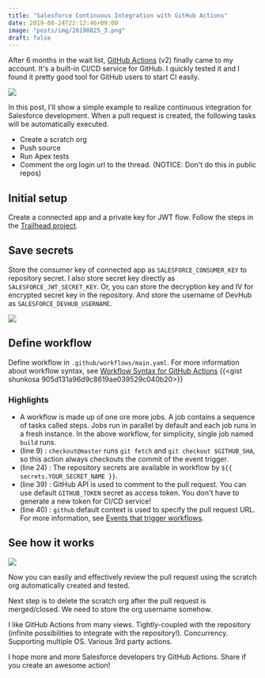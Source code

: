 ```yaml
---
title: "Salesforce Continuous Integration with GitHub Actions"
date: 2019-08-24T22:12:46+09:00
image: "posts/img/20190825_3.png"
draft: false
---
```

After 6 months in the wait list, [GitHub Actions](https://github.com/features/actions) (v2) finally came to my account. It's a built-in CI/CD service for GitHub. I quickly tested it and I found it pretty good tool for GitHub users to start CI easily.

![](../img/20190825_1.png)

In this post, I'll show a simple example to realize continuous integration for Salesforce development. When a pull request is created, the following tasks will be automatically executed. 

* Create a scratch org
* Push source
* Run Apex tests
* Comment the org login url to the thread. (NOTICE: Don't do this in public repos)

## Initial setup
Create a connected app and a private key for JWT flow. Follow the steps in the [Trailhead project](https://trailhead.salesforce.com/en/content/learn/modules/sfdx_travis_ci/sfdx_travis_ci_connected_app).

## Save secrets
Store the consumer key of connected app as `SALESFORCE_CONSUMER_KEY` to repository secret. I also store secret key directly as `SALESFORCE_JWT_SECRET_KEY`. Or, you can store the decryption key and IV for encrypted secret key in the repository. And store the username of DevHub as `SALESFORCE_DEVHUB_USERNAME`.

![](../img/20190825_2.png)

## Define workflow
Define workflow in `.github/workflows/main.yaml`. For more information about workflow syntax, see [Workflow Syntax for GitHub Actions](https://help.github.com/en/articles/workflow-syntax-for-github-actions)
{{<gist shunkosa 905d131a96d9c8619ae039529c040b20>}}

### Highlights
* A workflow is made up of one ore more jobs. A job contains a sequence of tasks called steps. Jobs run in parallel by default and each job runs in a fresh instance. In the above workflow, for simplicity, single job named `build` runs.
* (line 9) : `checkout@master` runs `git fetch` and `git checkout $GITHUB_SHA`, so this action always checkouts the commit of the event trigger.
* (line 24) : The repository secrets are available in workflow by `${{ secrets.YOUR_SECRET_NAME }}`.
* (line 39) : GitHub API is used to comment to the pull request. You can use default `GITHUB_TOKEN` secret as access token. You don't have to generate a new token for CI/CD service!
* (line 40) : `github` default context is used to specify the pull request URL. For more information, see [Events that trigger workflows](https://help.github.com/en/articles/events-that-trigger-workflows).

## See how it works
![](../img/20190825_3.png)

Now you can easily and effectively review the pull request using the scratch org automatically created and tested. 

Next step is to delete the scratch org after the pull request is merged/closed. We need to store the org username somehow.

I like GitHub Actions from many views. Tightly-coupled with the repository (infinite possibilities to integrate with the repository!). Concurrency. Supporting multiple OS. Various 3rd party actions.

I hope more and more Salesforce developers try GitHub Actions. Share if you create an awesome action!
